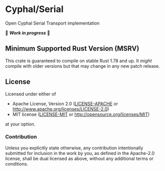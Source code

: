 # Cyphal/Serial

Open Cyphal Serial Transport implementation

🚧 ***Work in progress*** 🚧

## Minimum Supported Rust Version (MSRV)

This crate is guaranteed to compile on stable Rust 1.78 and up. It *might*
compile with older versions but that may change in any new patch release.

## License

Licensed under either of

- Apache License, Version 2.0 ([LICENSE-APACHE](LICENSE-APACHE.md) or
  <http://www.apache.org/licenses/LICENSE-2.0>)
- MIT license ([LICENSE-MIT](LICENSE-MIT.md) or <http://opensource.org/licenses/MIT>)

at your option.

### Contribution

Unless you explicitly state otherwise, any contribution intentionally submitted
for inclusion in the work by you, as defined in the Apache-2.0 license, shall be
dual licensed as above, without any additional terms or conditions.

